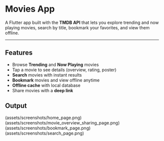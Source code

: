 # Movies App

A Flutter app built with the **TMDB API** that lets you explore trending and now playing movies, search by title, bookmark your favorites, and view them offline.  

---

## Features
- Browse **Trending** and **Now Playing** movies  
- Tap a movie to see details (overview, rating, poster)  
- **Search** movies with instant results   
- **Bookmark** movies and view offline anytime  
- **Offline cache** with local database  
- Share movies with a **deep link** 


## Output

(assets/screenshots/home_page.png) 
(assets/screenshots/movie_overview_sharing_page.png) 
(assets/screenshots/bookmark_page.png)
(assets/screenshots/search_page.png) 


